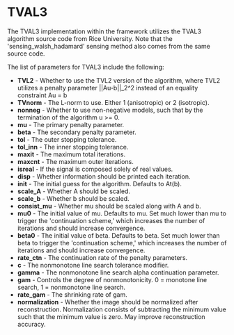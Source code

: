 # TVAL3
The TVAL3 implementation within the framework utilizes the TVAL3 algorithm source code from Rice University.
Note that the 'sensing_walsh_hadamard' sensing method also comes from the same source code.

The list of parameters for TVAL3 include the following:
* **TVL2** - Whether to use the TVL2 version of the algorithm, where TVL2 utilizes a penalty parameter ||Au-b||_2^2 instead of an equality constraint Au = b
* **TVnorm** - The L-norm to use. Either 1 (anisotropic) or 2 (isotropic).
* **nonneg** - Whether to use non-negative models, such that by the termination of the algorithm u >= 0.
* **mu** - The primary penalty parameter.
* **beta** - The secondary penalty parameter.
* **tol** - The outer stopping tolerance.
* **tol_inn** - The inner stopping tolerance.
* **maxit** - The maximum total iterations.
* **maxcnt** - The maximum outer iterations.
* **isreal** - If the signal is composed solely of real values.
* **disp** - Whether information should be printed each iteration.
* **init** - The initial guess for the algorithm. Defaults to At(b).
* **scale_A** - Whether A should be scaled.
* **scale_b** - Whether b should be scaled.
* **consist_mu** - Whether mu should be scaled along with A and b.
* **mu0** - The initial value of mu. Defaults to mu. Set much lower than mu to trigger the 'continuation scheme,' which increases the number of iterations and should increase convergence.
* **beta0** - The initial value of beta. Defaults to beta. Set much lower than beta to trigger the 'continuation scheme,' which increases the number of iterations and should increase convergence.
* **rate_ctn** - The continuation rate of the penalty parameters.
* **c** - The nonmonotone line search tolerance modifier.
* **gamma** - The nonmonotone line search alpha continuation parameter.
* **gam** - Controls the degree of nonmonotonicity. 0 = monotone line search, 1 = nonmonotone line search.
* **rate_gam** - The shrinking rate of gam.
* **normalization** - Whether the image should be normalized after reconstruction. Normalization consists of subtracting the minimum value such that the minimum value is zero. May improve reconstruction accuracy.
